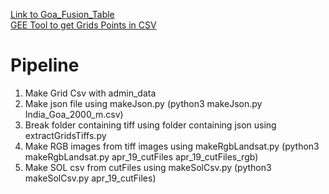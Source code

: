 [Link to Goa_Fusion_Table](https://www.google.com/fusiontables/DataSource?docid=1vFIAYx9Da2dGRS2JSC5Etal7qPY4yABGaESA7iFR)  
[GEE Tool to get Grids Points in CSV](https://goo.gl/bJv9BF)
# Pipeline
1. Make Grid Csv with admin_data  
2. Make json file using makeJson.py (python3 makeJson.py India_Goa_2000_m.csv)  
3. Break folder containing tiff using folder containing json using extractGridsTiffs.py  
4. Make RGB images from tiff images using makeRgbLandsat.py (python3 makeRgbLandsat.py apr_19_cutFiles apr_19_cutFiles_rgb)    
5. Make SOL csv from cutFiles using makeSolCsv.py (python3 makeSolCsv.py apr_19_cutFiles)  
